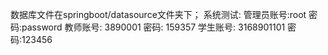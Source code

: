 数据库文件在springboot/datasource文件夹下；
系统测试:
管理员账号:root 
密码:password
教师账号: 3890001 
密码: 159357
学生账号: 3168901101
密码:123456 
